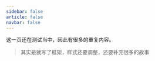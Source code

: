 ```yaml
---
sidebar: false
article: false
navbar: false
---
```

这一页还在测试当中，因此有很多的重复内容。

>   其实是就写了框架，样式还要调整，还要补充很多的故事  

<TimeLinePage :stories="myStories"/>

<script setup>
   const myStories = [
    {
      imageSrc: './images/image1.jpg',
      title: '嘉禾一中宣讲',
      description: '去嘉禾一中宣讲，南京大学win麻了，宣讲就是win win win！',
      link:'jhyz',
      time:'2025-1-19',
      comments:'comments',
      showComments:false,
      },    
      {
      imageSrc: './images/红山动物园.png',
      title: '红山动物园玩去了',
      description: '逛了一上午，真的看腻了',
      link:'RedMountainZoo',
      time:'2024-10-5',
      comments:'comments',
      showComments:false,
      },      
      {
      imageSrc: './images/除夕.jpg',
      title: '除夕随便写点',
      description: '烟花只在除夕晚上好看，因为不用担心扰民',
      link:'NewYearEve',
      time:'2022-1-28',
      comments:'comments',
      showComments:false,
      },   
      { 
      imageSrc: './images/除夕.jpg',
      title: '寒假社会实践结束了',
      description: '其实我觉得这次社会实践更像是面向ai编程范式的实践',
      link:'SocialPractice',
      time:'2022-1-28',
      comments:'comments',
      showComments:false,
      },
    // Add more stories as needed
  ]
</script>